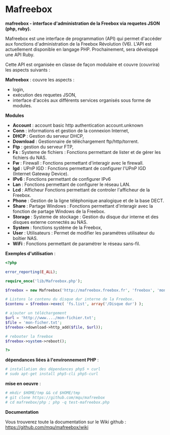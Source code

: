 Mafreebox
=========

**mafreebox - interface d'administration de la Freebox via requetes JSON (php, ruby).**

Mafreebox est une interface de programmation (API) qui permet d'accéder aux fonctions d'administration de la Freebox Révolution (V6).
L'API est actuellement disponible en langage PHP. Prochainement, sera développé une API Ruby.

Cette API est organisée en classe de façon modulaire et couvre (couvrira) les aspects suivants :

**Mafreebox** : couvre les aspects :
- login,
- exécution des requetes JSON,
- interface d'accès aux différents services organisés sous forme de modules.

**Modules**
- **Account** : account basic http authentication account.unknown
- **Conn** : informations et gestion de la connexion Internet,
- **DHCP** : Gestion du serveur DHCP,
- **Download** : Gestionnaire de téléchargement ftp/http/torrent.
- **Ftp** : gestion du serveur FTP,
- **Fs** : Systeme de fichiers : Fonctions permettant de lister et de gérer les fichiers du NAS.
- **Fw** : Firewall : Fonctions permettant d'interagir avec le firewall.
- **Igd** : UPnP IGD : Fonctions permettant de configurer l'UPnP IGD (Internet Gateway Device).
- **IPv6** : Fonctions permettant de configurer IPv6
- **Lan** : Fonctions permettant de configurer le réseau LAN.
- **Lcd** : Afficheur Fonctions permettant de controler l'afficheur de la Freebox.
- **Phone** : Gestion de la ligne téléphonique analogique et de la base DECT.
- **Share** : Partage Windows : Fonctions permettant d'interagir avec la fonction de partage Windows de la Freebox.
- **Storage** : Systeme de stockage : Gestion du disque dur interne et des disques externe connectés au NAS.
- **System** : fonctions système de la Freebox,
- **User** : Utilisateurs : Permet de modifier les paramétres utilisateur du boîtier NAS.
- **WiFi** : Fonctions permettant de paramétrer le réseau sans-fil.


**Exemples d'utilisation** :
```php
<?php

error_reporting(E_ALL);

require_once('lib/Mafreebox.php');

$freebox = new Mafreebox('http://mafreebox.freebox.fr', 'freebox', 'mon.mdp');

# Listons le contenu du disque dur interne de la Freebox.
$contenu = $freebox->exec( 'fs.list', array('/Disque dur') );

# ajouter un téléchargement
$url = 'http://www..../mon-fichier.txt';
$file = 'mon-ficher.txt';
$freebox->download->http_add($file, $url));

# rebooter la freebox
$freebox->system->reboot();

?>
```

**dépendances liées à l'environnement PHP** :
```bash
# installation des dépendances php5 + curl
# sudo apt-get install php5-cli php5-curl
```

**mise en oeuvre** :

```bash
# mkdir $HOME/tmp && cd $HOME/tmp
# git clone https://github.com/mqu/mafreebox
# cd mafreebox/php ; php -q test-mafreebox.php
```

**Documentation**

Vous trouverez toute la documentation sur le Wiki github : <https://github.com/mqu/mafreebox/wiki>
